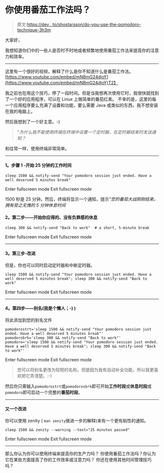 # 你使用番茄工作法吗？

> 原文:[https://dev . to/shostarsson/do-you-use-the-pomodoro-technique-3h3m](https://dev.to/shostarsson/do-you-use-the-pomodoro-technique-3h3m)

大家好，

我想知道你们中的一些人是否时不时地或者频繁地使用番茄工作法来提高你的注意力和效率。

* * *

这里有一个很好的视频，解释了什么是你不知道什么是番茄工作法。
[https://www.youtube.com/embed/mNBmG24djoY](https://www.youtube.com/embed/mNBmG24djoY)T2】

我之前也在用这个技巧，停了一段时间。但是当我想再次使用它时，我很快就找到了一个好的应用程序，可以在 Linux 上做简单的番茄红素。
不幸的是，这里的每一个应用程序要么充满了设置和功能，要么需要 Java 或类似的东西，我不想安装在我的电脑上。

然后我想到了一个好主意。-)

> "*为什么我不能使用终端在终端中设置一个定时器，在定时器结束时发送通知？*

和往常一样，使用终端非常简单。

* * *

#### 1。步骤 1 -开始 25 分钟的工作时间

```
sleep 1500 && notify-send "Your pomodoro session just ended. Have a well deserved 5 minutes break" 
```

Enter fullscreen mode Exit fullscreen mode

1500 秒是 25 分钟。然后，终端将显示一个通知，提示“*您的番茄大战刚刚结束。拥有受之无愧的 5 分钟休息时间*

#### 2。第二步——开始你应得的、没有负罪感的休息

```
sleep 300 && notify-send "Back to work"  # a short, 5-minute break 
```

Enter fullscreen mode Exit fullscreen mode

* * *

#### 3。第三步-改进

但是，你也可以同时启动定时器和中断定时器。

```
sleep 1500 && notify-send "Your pomodoro session just ended. Have a well deserved 5 minutes break"; sleep 300 && notify-send "Back to work" 
```

Enter fullscreen mode Exit fullscreen mode

* * *

#### 4。第四步——别名(我是个懒人；-) )

将此添加到您的别名文件

```
pomodorostrt='sleep 1500 && notify-send "Your pomodoro session just ended. Have a well deserved 5 minutes break"'
pomodorobrk='sleep 300 && notify-send "Back to work"'
pomodoro='sleep 1500 && notify-send "Your pomodoro session just ended. Have a well deserved 5 minutes break"; sleep 300 && notify-send "Back to work"' 
```

Enter fullscreen mode Exit fullscreen mode

> 您可以将别名更改为较短的名称。但是因为我有自动补全功能，所以我更喜欢把它弄清楚。:-)

然后你只需输入`pomodorostrt`或`pomodorosbrk`即可开始**工作时段**或**休息时段**或`pomodoro`即可启动一个完整的**番茄时段**。

* * *

#### 又一个改进

你可以使用 zenity ( `man zenity`做进一步的解释)来有一个更有粘性的通知。

```
sleep 1500 && zenity --warning --text="25 minutes passed" 
```

Enter fullscreen mode Exit fullscreen mode

* * *

那么你认为你可以使用终端来提高你的生产力吗？
你使用番茄工作法吗？你认为它在某些方面提高了你的工作效率或注意力吗？
你还在使用其他时间管理技巧吗？